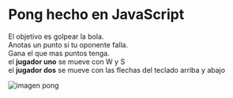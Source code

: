 # Pong hecho en JavaScript 
El objetivo es golpear la bola.\
Anotas un punto si tu oponente falla.\
Gana el que mas puntos tenga.\
el **jugador uno** se mueve con W y S\
el **jugador dos** se mueve con las flechas del teclado arriba y abajo

![imagen pong](https://i.imgur.com/jE2vajx.png)
